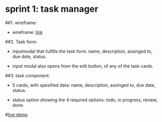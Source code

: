 # sprint 1: task manager

##1. wireframe:

- wireframe: [link](https://github.com/LucasGriffinDev/generation-sprint1/blob/main/wireframes/mobileconcept2.png)

##2. Task form:

- inputmodal that fulfills the task form. name, description, assinged to, due date, status.

- input modal also opens from the edit button, of any of the task cards.

##3. task component:

- 5 cards, with spesified data: name, description, assinged to, due date, status.

- status option showing the 4 required options: todo, in progress, review, done.

#[live demo](https://lucasgriffindev.github.io/generation-sprint1/)
